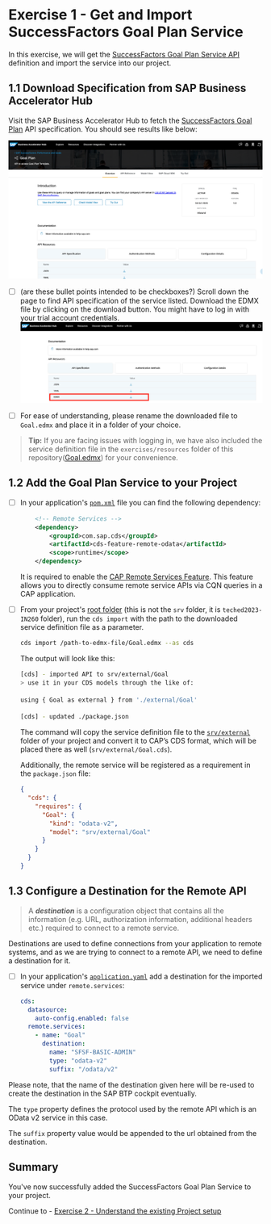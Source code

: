 # Exercise 1 - Get and Import SuccessFactors Goal Plan Service

In this exercise, we will get the [SuccessFactors Goal Plan Service API](https://api.sap.com/api/PerformanceandGoalsPMGM/overview) definition and import the service into our project.

## 1.1 Download Specification from SAP Business Accelerator Hub

Visit the SAP Business Accelerator Hub to fetch the [SuccessFactors Goal Plan](https://api.sap.com/api/PerformanceandGoalsPMGM/overview) API specification. You should see results like below:

![](images/01_01.png)

- [ ] (are these bullet points intended to be checkboxes?) Scroll down the page to find API specification of the service listed. Download the EDMX file by clicking on the download button. You might have to log in with your trial account credentials.
![](images/01_02.png)

- [ ] For ease of understanding, please rename the downloaded file to `Goal.edmx` and place it in a folder of your choice.

> **Tip:** If you are facing issues with logging in, we have also included the service definition file in the `exercises/resources` folder of this repository([Goal.edmx](../resources/Goal.edmx)) for your convenience.

## 1.2 Add the Goal Plan Service to your Project

- [ ] In your application's [`pom.xml`](../../srv/pom.xml) file you can find the following dependency:
   ```xml
       <!-- Remote Services -->
       <dependency>
           <groupId>com.sap.cds</groupId>
           <artifactId>cds-feature-remote-odata</artifactId>
           <scope>runtime</scope>
       </dependency>
   ```
   It is required to enable the [CAP Remote Services Feature](https://cap.cloud.sap/docs/java/remote-services#enabling-remote-services).
   This feature allows you to directly consume remote service APIs via CQN queries in a CAP application.

- [ ] From your project's [root folder](../../) (this is not the `srv` folder, it is `teched2023-IN260` folder), run the `cds import` with the path to the downloaded service definition file as a parameter. 
   
   ```bash
   cds import /path-to-edmx-file/Goal.edmx --as cds
   ```
   
   The output will look like this:
   ```bash
   [cds] - imported API to srv/external/Goal
   > use it in your CDS models through the like of:
   
   using { Goal as external } from './external/Goal'
   
   [cds] - updated ./package.json
   ```
   
   The command will copy the service definition file to the [`srv/external`]((../../srv/external)) folder of your project and convert it to CAP’s CDS format, which will be placed there as well (`srv/external/Goal.cds`).
   
   Additionally, the remote service will be registered as a requirement in the `package.json` file:
   
   ```json
   {
     "cds": {
       "requires": {
         "Goal": {
           "kind": "odata-v2",
           "model": "srv/external/Goal"
         }
       }
     }
   }
   ```

## 1.3 Configure a Destination for the Remote API

> A **_destination_** is a configuration object that contains all the information (e.g. URL, authorization information, additional headers etc.) required to connect to a remote service.

Destinations are used to define connections from your application to remote systems, and as we are trying to connect to a remote API, we need to define a destination for it.

- [ ] In your application's [`application.yaml`](../../srv/src/main/resources/application.yaml) add a destination for the imported service under `remote.services`:

   ```yaml
   cds:
     datasource:
       auto-config.enabled: false
     remote.services:
       - name: "Goal"
         destination:
           name: "SFSF-BASIC-ADMIN"
           type: "odata-v2"
           suffix: "/odata/v2"
   ``` 

Please note, that the name of the destination given here will be re-used to create the destination in the SAP BTP cockpit eventually.

The `type` property defines the protocol used by the remote API which is an OData v2 service in this case. 

The `suffix` property value would be appended to the url obtained from the destination.

## Summary

You've now successfully added the SuccessFactors Goal Plan Service to your project.

Continue to - [Exercise 2 - Understand the existing Project setup](../ex2/README.md)

